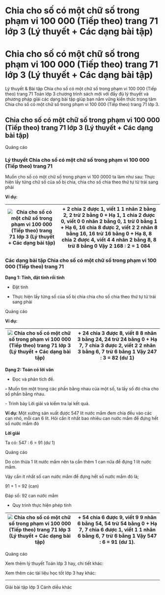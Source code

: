 # Chia cho số có một chữ số trong phạm vi 100 000 (Tiếp theo) trang 71 lớp 3 (Lý thuyết + Các dạng bài tập)

# Chia cho số có một chữ số trong phạm vi 100 000 (Tiếp theo) trang 71 lớp 3 (Lý thuyết + Các dạng bài tập)

Lý thuyết & Bài tập Chia cho số có một chữ số trong phạm vi 100 000 (Tiếp theo) trang 71 Toán lớp 3 chương trình sách mới với đầy đủ lý thuyết và phương pháp giải các dạng bài tập giúp bạn nắm vững kiến thức trọng tâm Chia cho số có một chữ số trong phạm vi 100 000 (Tiếp theo) trang 71 lớp 3.

## Chia cho số có một chữ số trong phạm vi 100 000 (Tiếp theo) trang 71 lớp 3 (Lý thuyết + Các dạng bài tập)

Quảng cáo

### Lý thuyết Chia cho số có một chữ số trong phạm vi 100 000 (Tiếp theo) trang 71

Muốn cho số có một chữ số trong phạm vi 100 0000 ta làm như sau: Thực hiện lấy từng chữ số của số bị chia, chia cho số chia theo thứ tự từ trái sang phải

**Ví dụ:**

![Chia cho số có một chữ số trong phạm vi 100 000 \(Tiếp theo\) trang 71 lớp 3 \(Lý thuyết + Các dạng bài tập\)](https://vietjack.com/toan-3-cd/images/ly-thuyet-phep-tru-trong-pham-vi-100-000-252028.PNG) |  \+ 2 chia 2 được 1, viết 1 1 nhân 2 bằng 2, 2 trừ 2 bằng 0 \+ Hạ 1, 1 chia 2 được 0, viết 0 0 nhân 2 bằng 0, 1 trừ 0 bằng 1 \+ Hạ 6, 16 chia 8 được 2, viết 2 2 nhân 8 bằng 16, 16 trừ 16 bằng 0 \+ Hạ 8, 8 chia 2 được 4, viết 4 4 nhân 2 bằng 8, 8 trừ 8 bằng 0 Vậy 2 168 : 2 = 1 084  
---|---  
  
### Các dạng bài tập Chia cho số có một chữ số trong phạm vi 100 000 (Tiếp theo) trang 71

**Dạng 1: Tính, đặt tính rồi tính**

- Đặt tính 

- Thực hiện lấy từng số của số bị chia chia cho số chia theo thứ tự từ trái sang phải

Quảng cáo

**Ví dụ:**

![Chia cho số có một chữ số trong phạm vi 100 000 \(Tiếp theo\) trang 71 lớp 3 \(Lý thuyết + Các dạng bài tập\)](https://vietjack.com/toan-3-cd/images/ly-thuyet-phep-tru-trong-pham-vi-100-000-252029.PNG) |  \+ 24 chia 3 được 8, viết 8 8 nhân 3 bằng 24, 24 trừ 24 bằng 0 \+ Hạ 7, 7 chia 3 được 2, viết 2 2 nhân 3 bằng 6, 7 trừ 6 bằng 1 Vậy 247 : 3 = 82 (dư 1)  
---|---  
  
**Dạng 2: Toán có lời văn**

- Đọc và phân tích đề. 

**-** Muốn tìm một trong các phần bằng nhau của một số, ta lấy số đó chia cho số phần bằng nhau. 

\- Trình bày Lời giải và kiểm tra lại kết quả.

**Ví dụ:** Một xưởng sản xuất được 547 lít nước mắm đem chia đều vào các can nhỏ, mỗi can 6 lít. Hỏi cần ít nhất bao nhiêu can nước mắm để đựng hết số nước mắm đó

**Lời giải**

Ta có: 547 : 6 = 91 (dư 1)

Quảng cáo

Do còn thừa 1 lít nước mắm nên ta cần thêm 1 can nữa để đựng 1 lít nước mắm.

Vậy cần ít nhất số can nước mắm để đựng hết số nước mắm đó là;

91 + 1 = 92 (can)

Đáp số: 92 can nước mắm

* Quy trình thực hiện phép tính

![Chia cho số có một chữ số trong phạm vi 100 000 \(Tiếp theo\) trang 71 lớp 3 \(Lý thuyết + Các dạng bài tập\)](https://vietjack.com/toan-3-cd/images/ly-thuyet-phep-tru-trong-pham-vi-100-000-252030.PNG) |  \+ 54 chia 6 được 9, viết 9 9 nhân 6 bằng 54, 54 trừ 54 bằng 0 \+ Hạ 7, 7 chia 6 được 1, viết 1 1 nhân 6 bằng 6, 7 trừ 6 bằng 1 Vậy 547 : 6 = 91 (dư 1).  
---|---  
  
Quảng cáo

Xem thêm lý thuyết Toán lớp 3 hay, chi tiết khác:

Xem thêm các tài liệu học tốt lớp 3 hay khác:

* * *

Giải bài tập lớp 3 Cánh diều khác
